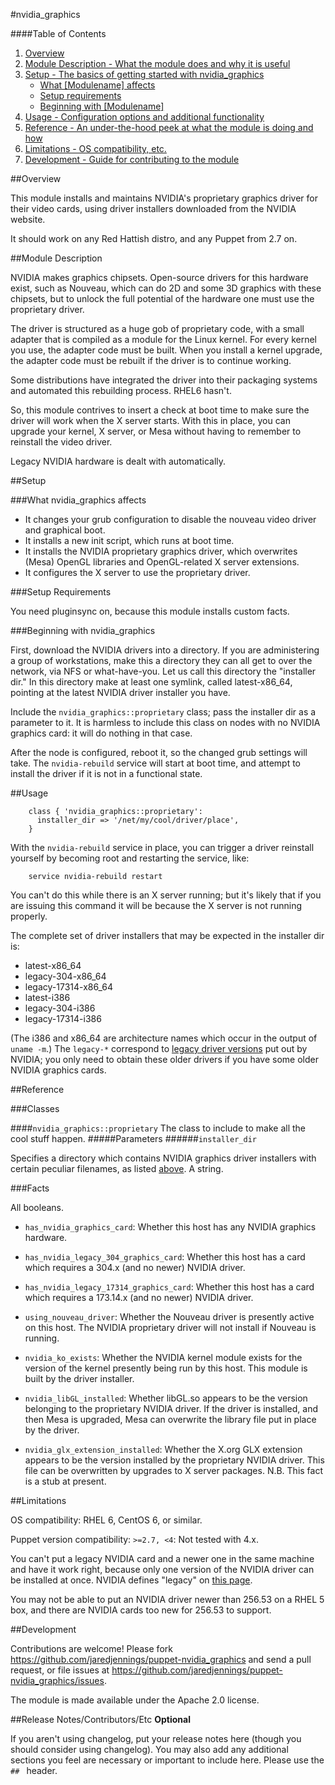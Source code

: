 #nvidia_graphics

####Table of Contents

1. [Overview](#overview)
2. [Module Description - What the module does and why it is useful](#module-description)
3. [Setup - The basics of getting started with nvidia_graphics](#setup)
    * [What [Modulename] affects](#what-nvidia_graphics-affects)
    * [Setup requirements](#setup-requirements)
    * [Beginning with [Modulename]](#beginning-with-nvidia_graphics)
4. [Usage - Configuration options and additional functionality](#usage)
5. [Reference - An under-the-hood peek at what the module is doing and how](#reference)
5. [Limitations - OS compatibility, etc.](#limitations)
6. [Development - Guide for contributing to the module](#development)

##Overview

This module installs and maintains NVIDIA's proprietary graphics
driver for their video cards, using driver installers downloaded from
the NVIDIA website.

It should work on any Red Hattish distro, and any Puppet from 2.7 on.

##Module Description

NVIDIA makes graphics chipsets. Open-source drivers for this hardware
exist, such as Nouveau, which can do 2D and some 3D graphics with
these chipsets, but to unlock the full potential of the hardware one
must use the proprietary driver.

The driver is structured as a huge gob of proprietary code, with a
small adapter that is compiled as a module for the Linux kernel. For
every kernel you use, the adapter code must be built. When you install
a kernel upgrade, the adapter code must be rebuilt if the driver is to
continue working.

Some distributions have integrated the driver into their packaging
systems and automated this rebuilding process. RHEL6 hasn't.

So, this module contrives to insert a check at boot time to make sure
the driver will work when the X server starts. With this in place, you
can upgrade your kernel, X server, or Mesa without having to remember
to reinstall the video driver.

Legacy NVIDIA hardware is dealt with automatically.


##Setup

###What nvidia_graphics affects

* It changes your grub configuration to disable the nouveau video
  driver and graphical boot.
* It installs a new init script, which runs at boot time.
* It installs the NVIDIA proprietary graphics driver, which
  overwrites (Mesa) OpenGL libraries and OpenGL-related X server
  extensions.
* It configures the X server to use the proprietary driver.


###Setup Requirements

You need pluginsync on, because this module installs custom facts.

	
###Beginning with nvidia_graphics

First, download the NVIDIA drivers into a directory. If you are
administering a group of workstations, make this a directory they can
all get to over the network, via NFS or what-have-you. Let us call
this directory the "installer dir." In this directory make at least
one symlink, called latest-x86_64, pointing at the latest NVIDIA
driver installer you have.

Include the `nvidia_graphics::proprietary` class; pass the installer
dir as a parameter to it. It is harmless to include this class on
nodes with no NVIDIA graphics card: it will do nothing in that
case.

After the node is configured, reboot it, so the changed grub settings
will take. The `nvidia-rebuild` service will start at boot time, and
attempt to install the driver if it is not in a functional state.


##Usage

```
    class { 'nvidia_graphics::proprietary':
      installer_dir => '/net/my/cool/driver/place',
    }
```

With the `nvidia-rebuild` service in place, you can trigger a driver
reinstall yourself by becoming root and restarting the service, like:

```
    service nvidia-rebuild restart
```

You can't do this while there is an X server running; but it's likely
that if you are issuing this command it will be because the X server
is not running properly.

The complete set of driver installers that may be expected in the
installer dir is:

* latest-x86_64
* legacy-304-x86_64
* legacy-17314-x86_64
* latest-i386
* legacy-304-i386
* legacy-17314-i386

(The i386 and x86_64 are architecture names which occur in the output
of `uname -m`.) The `legacy-*` correspond to [legacy driver
versions](http://www.nvidia.com/object/IO_32667.html) put out by
NVIDIA; you only need to obtain these older drivers if you have some
older NVIDIA graphics cards.


##Reference

###Classes

####`nvidia_graphics::proprietary`
The class to include to make all the cool stuff happen.
#####Parameters
######`installer_dir`

Specifies a directory which contains NVIDIA graphics driver installers
with certain peculiar filenames, as listed [above](#usage). A string.


###Facts

All booleans.

* `has_nvidia_graphics_card`: Whether this host has any NVIDIA
  graphics hardware.

* `has_nvidia_legacy_304_graphics_card`: Whether this host has a card
  which requires a 304.x (and no newer) NVIDIA driver.

* `has_nvidia_legacy_17314_graphics_card`: Whether this host has a
  card which requires a 173.14.x (and no newer) NVIDIA driver.

* `using_nouveau_driver`: Whether the Nouveau driver is presently
  active on this host. The NVIDIA proprietary driver will not install
  if Nouveau is running.

* `nvidia_ko_exists`: Whether the NVIDIA kernel module exists for the
  version of the kernel presently being run by this host. This module
  is built by the driver installer.

* `nvidia_libGL_installed`: Whether libGL.so appears to be the version
  belonging to the proprietary NVIDIA driver. If the driver is
  installed, and then Mesa is upgraded, Mesa can overwrite the library
  file put in place by the driver.

* `nvidia_glx_extension_installed`: Whether the X.org GLX extension
  appears to be the version installed by the proprietary NVIDIA
  driver. This file can be overwritten by upgrades to X server
  packages. N.B. This fact is a stub at present.


##Limitations

OS compatibility: RHEL 6, CentOS 6, or similar.

Puppet version compatibility: `>=2.7, <4`: Not tested with 4.x.

You can't put a legacy NVIDIA card and a newer one in the same machine
and have it work right, because only one version of the NVIDIA driver
can be installed at once. NVIDIA defines "legacy" on [this
page](http://www.nvidia.com/object/IO_32667.html).

You may not be able to put an NVIDIA driver newer than 256.53 on a
RHEL 5 box, and there are NVIDIA cards too new for 256.53 to support.


##Development

Contributions are welcome! Please fork
https://github.com/jaredjennings/puppet-nvidia_graphics and send a
pull request, or file issues at
https://github.com/jaredjennings/puppet-nvidia_graphics/issues.

The module is made available under the Apache 2.0 license.


##Release Notes/Contributors/Etc **Optional**

If you aren't using changelog, put your release notes here (though you should consider using changelog). You may also add any additional sections you feel are necessary or important to include here. Please use the `## ` header. 
